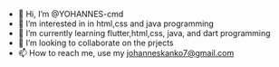 - 👋 Hi, I’m @YOHANNES-cmd
- 👀 I’m interested in in html,css and java programming 
- 🌱 I’m currently learning flutter,html,css, java, and dart programming 
- 💞️ I’m looking to collaborate on the prjects
- 📫 How to reach me, use my johanneskanko7@gmail.com

<!---
YOHANNES-cmd/YOHANNES-cmd is a ✨ special ✨ repository because its `README.md` (this file) appears on your GitHub profile.
You can click the Preview link to take a look at your changes.
--->
